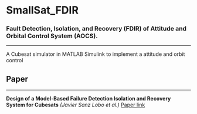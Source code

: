 # SmallSat_FDIR
### Fault Detection, Isolation, and Recovery (**FDIR**) of Attitude and Orbital Control System (**AOCS**).
---
A Cubesat simulator in MATLAB Simulink to implement a attitude and orbit control 
## Paper 
---
__Design of a Model-Based Failure Detection Isolation and Recovery System for Cubesats__ _(Javier Sanz Lobo et al.)_
[Paper link](https://www.eucass.eu/component/docindexer/?task=download&id=5646)
